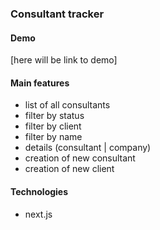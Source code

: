 ### Consultant tracker

#### Demo

[here will be link to demo]

#### Main features

- list of all consultants
- filter by status
- filter by client
- filter by name
- details (consultant |  company)
- creation of new consultant
- creation of new client

#### Technologies

- next.js


